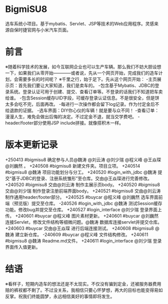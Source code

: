 # BigmiSU8
选车系统小项目。基于mybatis、Servlet、JSP等技术的Web应用程序。灵感来源自保时捷官网与小米汽车页面。

# 前言
※随着科学技术的发展，如今互联网企业也可以生产车辆。那么我们不妨大胆设想一下，如果我们从零开始————或者说，先从一个网页开始，完成我们的造车计划，会需要多长的时间呢？
※千里之行，始于足下。先从这个网页开始：
-主页展示页：首先我们要让大家知道，我们是卖车的。
-包含基于Mybatis、JDBC的登录系统。登录认证可用于创建、提交、查看订单等。不登录的话我们不知道把车卖给谁。
-包含Session缓存UID字段，可缓存登录认证信息。不是很安全，但是饼太多会吃不完，后面再改。
-每进行一次操作都会留下log记录。作为付定金后不给退款的证据。
-选车界面：DIY你心仪的车辆！就是要与众不同！
-查看订单：漫漫人生，难免会做出后悔的决定。不过定金不退，就当交学费吧。
-header/footer部分使用JSP include拼接。就像搭积木一样。

# 版本更新记录
+250413 #bigmisu8 确定参与人员@魏涛 @刘云涛 @刘少瑞 @程义峰 @王焱琛 @刘巍然 。
+240508 #bigmisu8 新建文件夹。项目立项。
+240514 #bigmisu8 @魏涛 项目功能划分与分工。
+240520 #login_with_jdbc @魏涛 提交“基于JDBC的登录、注册系统雏形”至仓库。交由@王焱琛进行完善修改。
+240520 #bigmisu8 交由@刘云涛 制作主展示页body。
+240520 #bigmisu8 交由@刘少瑞 制作登录注册前端界面body。
+240521 #bigmisu8 交由@刘云涛 制作通用header/footer部分。
+240525 #buycar @程义峰 @刘巍然 选车界面前端（预览版）提交至仓库。
-240526 #login_with_jdbc @魏涛 测试Session缓存功能。修改bug并提交至仓库。
+240527 #login_interface @刘少瑞 登录界面上传。
+240601 #buycar @程义峰 图片素材更新。
+240601 #buycar @刘巍然 连接Servlet，修改文件结构等细微问题。@魏涛 数据库连接servlet并提交仓库。
+240603 #buycar 交由@王焱琛 进行后端连接测试。
+240608 #bigmisu8 @魏涛 建立新仓库。
-240609 #buycar @程义峰 文件结构修改。
+240611 #bigmisu8 @魏涛 Readme.md文件。
+240611 #login_interface @刘少瑞 登录界面传入值更新。

# 结语
※看样子，短期内造车的想法还是不太现实。不仅没有骗到定金，还被服务器费用赔的裤衩都不剩了。不过没关系，我相信只要心怀梦想，再大的目标也能变得易如反掌。祝我们终能圆梦，永远相信美好的事情即将发生。